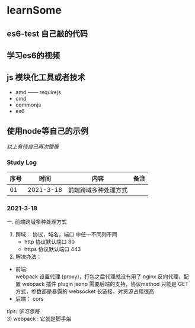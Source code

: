 # learnSome
## es6-test 自己敲的代码
## 学习es6的视频
## js 模块化工具或者技术
 - amd —— requirejs
 - cmd
 - commonjs
 - es6
## 使用node等自己的示例

*以上有待自己再次整理*


### Study Log
| 序号 | 时间 | 内容 | 备注 |   
| --- | --- | --- | --- |
| 01 | 2021-3-18 | 前端跨域多种处理方式 | |


### 2021-3-18
一. 前端跨域多种处理方式    
1) 跨域：
协议，域名，端口 中任一不同则不同
    * http 协议默认端口 80    
    * https 协议默认端口 443
2) 解决办法：  
 - 前端:  
    webpack 设置代理 (proxy)，打包之后代理就没有用了
    nginx 反向代理，配置
    webpack 插件 plugin 
    jsonp 需要后端的支持，协议method 只能是 GET 方式，参数都是暴露的
    websocket 长链接，对资源占用很高
 - 后端： cors     
 
 *tips: 学习思路*    
 3) webpack : 
    它就是脚手架
    